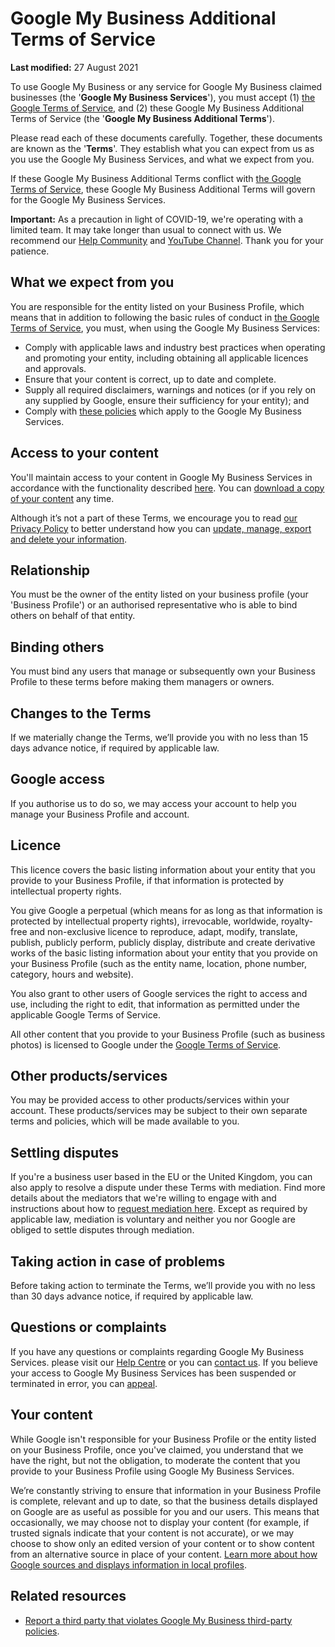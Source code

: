Google My Business Additional Terms of Service
==============================================

**Last modified:** 27 August 2021

To use Google My Business or any service for Google My Business claimed businesses (the '**Google My Business Services**'), you must accept (1) [the Google Terms of Service](https://policies.google.com/terms), and (2) these Google My Business Additional Terms of Service (the '**Google My Business Additional Terms**').

Please read each of these documents carefully. Together, these documents are known as the '**Terms**'. They establish what you can expect from us as you use the Google My Business Services, and what we expect from you.

If these Google My Business Additional Terms conflict with [the Google Terms of Service](https://policies.google.com/terms), these Google My Business Additional Terms will govern for the Google My Business Services.

**Important:** As a precaution in light of COVID-19, we're operating with a limited team. It may take longer than usual to connect with us. We recommend our [Help Community](https://support.google.com/business/community) and [YouTube Channel](https://www.youtube.com/c/GoogleMyBusinessHelp/featured). Thank you for your patience.

What we expect from you
-----------------------

You are responsible for the entity listed on your Business Profile, which means that in addition to following the basic rules of conduct in [the Google Terms of Service](https://policies.google.com/terms), you must, when using the Google My Business Services:

*   Comply with applicable laws and industry best practices when operating and promoting your entity, including obtaining all applicable licences and approvals.
*   Ensure that your content is correct, up to date and complete.
*   Supply all required disclaimers, warnings and notices (or if you rely on any supplied by Google, ensure their sufficiency for your entity); and
*   Comply with [these policies](https://support.google.com/business/answer/7667250) which apply to the Google My Business Services.

Access to your content
----------------------

You'll maintain access to your content in Google My Business Services in accordance with the functionality described [here](https://support.google.com/business/answer/3038063). You can [download a copy of your content](https://support.google.com/accounts/answer/3024190) any time.

Although it’s not a part of these Terms, we encourage you to read [our Privacy Policy](https://policies.google.com/privacy) to better understand how you can [update, manage, export and delete your information](http://account.google.com/).

Relationship
------------

You must be the owner of the entity listed on your business profile (your 'Business Profile') or an authorised representative who is able to bind others on behalf of that entity.

Binding others
--------------

You must bind any users that manage or subsequently own your Business Profile to these terms before making them managers or owners.

Changes to the Terms
--------------------

If we materially change the Terms, we’ll provide you with no less than 15 days advance notice, if required by applicable law.

Google access
-------------

If you authorise us to do so, we may access your account to help you manage your Business Profile and account.

Licence
-------

This licence covers the basic listing information about your entity that you provide to your Business Profile, if that information is protected by intellectual property rights.

You give Google a perpetual (which means for as long as that information is protected by intellectual property rights), irrevocable, worldwide, royalty-free and non-exclusive licence to reproduce, adapt, modify, translate, publish, publicly perform, publicly display, distribute and create derivative works of the basic listing information about your entity that you provide on your Business Profile (such as the entity name, location, phone number, category, hours and website).

You also grant to other users of Google services the right to access and use, including the right to edit, that information as permitted under the applicable Google Terms of Service.

All other content that you provide to your Business Profile (such as business photos) is licensed to Google under the [Google Terms of Service](https://policies.google.com/terms).

Other products/services
-----------------------

You may be provided access to other products/services within your account. These products/services may be subject to their own separate terms and policies, which will be made available to you.

Settling disputes
-----------------

If you're a business user based in the EU or the United Kingdom, you can also apply to resolve a dispute under these Terms with mediation. Find more details about the mediators that we're willing to engage with and instructions about how to [request mediation here](http://g.co/help/mediation). Except as required by applicable law, mediation is voluntary and neither you nor Google are obliged to settle disputes through mediation.

Taking action in case of problems
---------------------------------

Before taking action to terminate the Terms, we’ll provide you with no less than 30 days advance notice, if required by applicable law.

Questions or complaints
-----------------------

If you have any questions or complaints regarding Google My Business Services. please visit our [Help Centre](https://support.google.com/business/) or you can [contact us](https://support.google.com/business/gethelp). If you believe your access to Google My Business Services has been suspended or terminated in error, you can [appeal](https://support.google.com/business/answer/4569145).

Your content
------------

While Google isn't responsible for your Business Profile or the entity listed on your Business Profile, once you've claimed, you understand that we have the right, but not the obligation, to moderate the content that you provide to your Business Profile using Google My Business Services.

We’re constantly striving to ensure that information in your Business Profile is complete, relevant and up to date, so that the business details displayed on Google are as useful as possible for you and our users. This means that occasionally, we may choose not to display your content (for example, if trusted signals indicate that your content is not accurate), or we may choose to show only an edited version of your content or to show content from an alternative source in place of your content. [Learn more about how Google sources and displays information in local profiles](https://support.google.com/business/answer/2721884).

Related resources
-----------------

*   [Report a third party that violates Google My Business third-party policies](https://support.google.com/business/contact/gmb_3p_complaints).